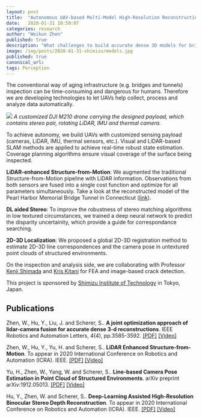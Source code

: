 ```yaml
---
layout: post
title:  "Autonomous UAV-based Multi-Model High-Resolution Reconstruction for Aging Bridge Inspection"
date:   2020-01-31 10:50:07
categories: research
author: "Weikun Zhen"
published: true
description: "What challenges to build accurate dense 3D models for bridges?"
image: /img/posts/2020-01-31-shimizu/models.jpg
published: true
canonical_url:
tags: Perception
---
```


The conventional way of aging infrastructure (e.g. bridges and tunnels) inspection can be time-consuming and dangerous for humans. Therefore we are developing technologies to let UAVs help collect, process and analyze data automatically.  

![](/img/posts/2020-01-31-shimizu/drone.png)
*A customized DJI M210 drone carrying the designed payload, which contains stereo pair, rotating LiDAR, IMU and thermal camera.*
<!-- <img src="/img/posts/2020-01-31-shimizu/drone.png" alt="drone" class="center" width="500"/> -->

To achieve autonomy, we build UAVs with customized sensing payload (cameras, LiDAR, IMU, thermal sensors, etc.). Visual and LiDAR-based SLAM methods are applied to achieve real-time robust state estimation. Coverage planning algorithms ensure visual coverage of the surface being inspected. 

**LiDAR-enhanced Structure-from-Motion**: We augmented the traditional Structure-from-Motion pipeline with LiDAR information. Observations from both sensors are fused into a single cost function and optimize for all parameters simultaneously. Take a look at the reconstructed model of the Pearl Harbor Memorial Bridge Tunnel in Connecticut ([link](https://perceptron.ri.cmu.edu/project/shimizu/ct_bridge_new/merged/merged.html)). 

**DL aided Stereo**: To improve the robustness of stereo matching algorithms in low textured circumstances, we trained a deep neural network to predict the disparity uncertainity, which provide a guide for correspondance searching.  

**2D-3D Localization**: We proposed a global 2D-3D registration method to estimate 2D-3D line correspondences and the camera pose in untextured point clouds of structured environments.

On the inspection and analysis side, we are collaborating with Professor [Kenji Shimada](http://www.andrew.cmu.edu/user/shimada/) and [Kris Kitani](http://www.cs.cmu.edu/~kkitani/) for FEA and image-based crack detection. 

This project is sponsored by [Shimizu Institute of Technology](https://www.shimz.co.jp/en/company/about/sit/) in Tokyo, Japan. 

<!-- ## Videos
{% youtube dJaaF8POB64 %}
{% youtube GUcKZ2PLPRQ %}
{% youtube 7vx0hXDLCWY %}
{% youtube XpGvhL5QHtQ %} -->


## Publications

Zhen, W., Hu, Y., Liu, J. and Scherer, S.. **A joint optimization approach of lidar-camera fusion for accurate dense 3-d reconstructions**. IEEE Robotics and Automation Letters, 4(4), pp.3585-3592. [[PDF]](https://ieeexplore.ieee.org/stamp/stamp.jsp?tp=&arnumber=8760386) [[Video]](https://www.youtube.com/watch?v=dJaaF8POB64)

Zhen, W., Hu, Y., Yu, H. and Scherer, S.. **LiDAR Enhanced Structure-from-Motion**. To appear in 2020 International Conference on Robotics and Automation (ICRA). IEEE. [[PDF]](https://arxiv.org/pdf/1911.03369.pdf) [[Video]](https://www.youtube.com/watch?v=GUcKZ2PLPRQ)

Yu, H., Zhen, W., Yang, W. and Scherer, S.. **Line-based Camera Pose Estimation in Point Cloud of Structured Environments**. arXiv preprint arXiv:1912.05013. [[PDF]](https://arxiv.org/pdf/1912.05013.pdf) [[Video]](https://youtu.be/7vx0hXDLCWY)

Hu, Y., Zhen, W. and Scherer, S.. **Deep-Learning Assisted High-Resolution Binocular Stereo Depth Reconstruction**. To appear in 2020 International Conference on Robotics and Automation (ICRA). IEEE. [[PDF]](https://arxiv.org/pdf/1912.05012.pdf) [[Video]](https://www.youtube.com/watch?v=XpGvhL5QHtQ)

<!-- ### Project Crews
[Weikun Zhen](http://theairlab.org/team/weikun/), 
[Yaoyu Hu](http://theairlab.org/team/yaoyuh/), 
[Huai Yu](http://theairlab.org/team/huai/), 
Jingfeng Liu, 
Jumbin Yuan -->

<!-- ## Sponsorship
[<img width="200" src="https://www.shimz.co.jp/en/shared/images/shoulder_logo_en.svg">](https://www.shimz.co.jp/en/company/about/sit/) -->